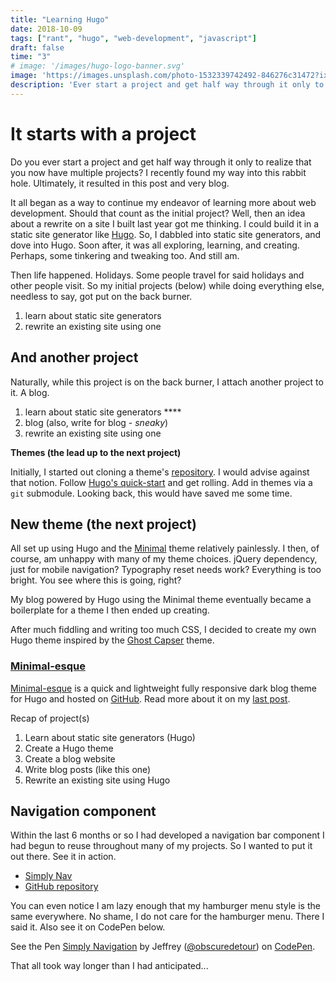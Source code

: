 ```yaml
---
title: "Learning Hugo"
date: 2018-10-09
tags: ["rant", "hugo", "web-development", "javascript"]
draft: false
time: "3"
# image: '/images/hugo-logo-banner.svg'
image: 'https://images.unsplash.com/photo-1532339742492-846276c31472?ixlib=rb-0.3.5&ixid=eyJhcHBfaWQiOjEyMDd9&s=140ff93586087dc30980d1459b5401c3&dpr=1&auto=format&fit=crop&w=1000&q=80&cs=tinysrgb'
description: 'Ever start a project and get half way through it only to realize that you now have multiple projects? A story of learning Hugo, creating new Hugo themes and writing blogs.'
---
```


<!-- {{< figure class="image fit" src="/images/rolling-tv-cart.jpg" >}} -->

# It starts with a project

Do you ever start a project and get half way through it only to realize that you now have multiple projects? I recently found my way into this rabbit hole. Ultimately, it resulted in this post and very blog.

It all began as a way to continue my endeavor of learning more about web development. Should that count as the initial project? Well, then an idea about a rewrite on a site I built last year got me thinking. I could build it in a static site generator like [Hugo](https://gohugo.io). So, I dabbled into static site generators, and dove into Hugo. Soon after, it was all exploring, learning, and creating. Perhaps, some tinkering and tweaking too. And still am.

Then life happened. Holidays. Some people travel for said holidays and other people visit. So my initial projects (below) while doing everything else, needless to say, got put on the back burner.

1. learn about static site generators 
2. rewrite an existing site using one

## And another project

Naturally, while this project is on the back burner, I attach another project to it. A blog.

1. learn about static site generators ****
2. blog (also, write for blog - *sneaky*)
3. rewrite an existing site using one

**Themes (the lead up to the next project)**

Initially, I started out cloning a theme's [repository](https://github.com/calintat/minimal). I would advise against that notion. Follow [Hugo's quick-start](https://gohugo.io/getting-started/quick-start/) and get rolling. Add in themes via a `git` submodule. Looking back, this would have saved me some time.

## New theme (the next project)

All set up using Hugo and the [Minimal](https://themes.gohugo.io/theme/minimal/) theme relatively painlessly. I then, of course, am unhappy with many of my theme choices. jQuery dependency, just for mobile navigation? Typography reset needs work? Everything is too bright. You see where this is going, right?

My blog powered by Hugo using the Minimal theme eventually became a boilerplate for a theme I then ended up creating. 

After much fiddling and writing too much CSS, I decided to create my own  Hugo theme inspired by the [Ghost Capser](https://github.com/TryGhost/Casper) theme. 

### [Minimal-esque](/post/minimal-esque/)

[Minimal-esque](https://github.com/obscuredetour/minimal-esque) is a quick and lightweight fully responsive dark blog theme for Hugo and hosted on [GitHub](https://github.com/obscuredetour/minimal-esque). Read more about it on my [last post](/post/minimal-esque/).

Recap of project(s)

1. Learn about static site generators (Hugo)
2. Create a Hugo theme
3. Create a blog website
4. Write blog posts (like this one)
5. Rewrite an existing site using Hugo

## **Navigation component**

Within the last 6 months or so I had developed a navigation bar component I had begun to reuse throughout many of my projects. So I wanted to put it out there. See it in action.

- [Simply Nav](https://obscuredetour.github.io/simply-nav/)
- [GitHub repository](https://github.com/obscuredetour/simply-nav)

You can even notice I am lazy enough that my hamburger menu style is the same everywhere. No shame, I do not care for the hamburger menu. There I said it. Also see it on CodePen below.

<p data-height="449" data-theme-id="0" data-slug-hash="XxNWLY" data-default-tab="css,result" data-user="obscuredetour" data-pen-title="Simply Navigation" class="codepen">See the Pen <a href="https://codepen.io/obscuredetour/pen/XxNWLY/">Simply Navigation</a> by Jeffrey (<a href="https://codepen.io/obscuredetour">@obscuredetour</a>) on <a href="https://codepen.io">CodePen</a>.</p>
<script async src="https://static.codepen.io/assets/embed/ei.js"></script>

That all took way longer than I had anticipated...